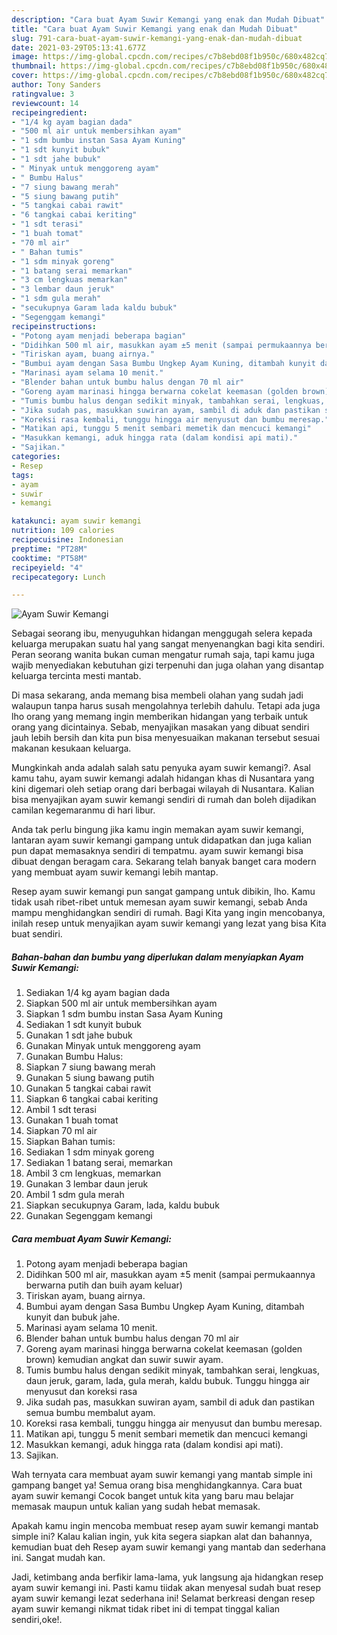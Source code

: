 ```yaml
---
description: "Cara buat Ayam Suwir Kemangi yang enak dan Mudah Dibuat"
title: "Cara buat Ayam Suwir Kemangi yang enak dan Mudah Dibuat"
slug: 791-cara-buat-ayam-suwir-kemangi-yang-enak-dan-mudah-dibuat
date: 2021-03-29T05:13:41.677Z
image: https://img-global.cpcdn.com/recipes/c7b8ebd08f1b950c/680x482cq70/ayam-suwir-kemangi-foto-resep-utama.jpg
thumbnail: https://img-global.cpcdn.com/recipes/c7b8ebd08f1b950c/680x482cq70/ayam-suwir-kemangi-foto-resep-utama.jpg
cover: https://img-global.cpcdn.com/recipes/c7b8ebd08f1b950c/680x482cq70/ayam-suwir-kemangi-foto-resep-utama.jpg
author: Tony Sanders
ratingvalue: 3
reviewcount: 14
recipeingredient:
- "1/4 kg ayam bagian dada"
- "500 ml air untuk membersihkan ayam"
- "1 sdm bumbu instan Sasa Ayam Kuning"
- "1 sdt kunyit bubuk"
- "1 sdt jahe bubuk"
- " Minyak untuk menggoreng ayam"
- " Bumbu Halus"
- "7 siung bawang merah"
- "5 siung bawang putih"
- "5 tangkai cabai rawit"
- "6 tangkai cabai keriting"
- "1 sdt terasi"
- "1 buah tomat"
- "70 ml air"
- " Bahan tumis"
- "1 sdm minyak goreng"
- "1 batang serai memarkan"
- "3 cm lengkuas memarkan"
- "3 lembar daun jeruk"
- "1 sdm gula merah"
- "secukupnya Garam lada kaldu bubuk"
- "Segenggam kemangi"
recipeinstructions:
- "Potong ayam menjadi beberapa bagian"
- "Didihkan 500 ml air, masukkan ayam ±5 menit (sampai permukaannya berwarna putih dan buih ayam keluar)"
- "Tiriskan ayam, buang airnya."
- "Bumbui ayam dengan Sasa Bumbu Ungkep Ayam Kuning, ditambah kunyit dan bubuk jahe."
- "Marinasi ayam selama 10 menit."
- "Blender bahan untuk bumbu halus dengan 70 ml air"
- "Goreng ayam marinasi hingga berwarna cokelat keemasan (golden brown) kemudian angkat dan suwir suwir ayam."
- "Tumis bumbu halus dengan sedikit minyak, tambahkan serai, lengkuas, daun jeruk, garam, lada, gula merah, kaldu bubuk. Tunggu hingga air menyusut dan koreksi rasa"
- "Jika sudah pas, masukkan suwiran ayam, sambil di aduk dan pastikan semua bumbu membalut ayam."
- "Koreksi rasa kembali, tunggu hingga air menyusut dan bumbu meresap."
- "Matikan api, tunggu 5 menit sembari memetik dan mencuci kemangi"
- "Masukkan kemangi, aduk hingga rata (dalam kondisi api mati)."
- "Sajikan."
categories:
- Resep
tags:
- ayam
- suwir
- kemangi

katakunci: ayam suwir kemangi 
nutrition: 109 calories
recipecuisine: Indonesian
preptime: "PT28M"
cooktime: "PT58M"
recipeyield: "4"
recipecategory: Lunch

---
```



![Ayam Suwir Kemangi](https://img-global.cpcdn.com/recipes/c7b8ebd08f1b950c/680x482cq70/ayam-suwir-kemangi-foto-resep-utama.jpg)

Sebagai seorang ibu, menyuguhkan hidangan menggugah selera kepada keluarga merupakan suatu hal yang sangat menyenangkan bagi kita sendiri. Peran seorang  wanita bukan cuman mengatur rumah saja, tapi kamu juga wajib menyediakan kebutuhan gizi terpenuhi dan juga olahan yang disantap keluarga tercinta mesti mantab.

Di masa  sekarang, anda memang bisa membeli olahan yang sudah jadi walaupun tanpa harus susah mengolahnya terlebih dahulu. Tetapi ada juga lho orang yang memang ingin memberikan hidangan yang terbaik untuk orang yang dicintainya. Sebab, menyajikan masakan yang dibuat sendiri jauh lebih bersih dan kita pun bisa menyesuaikan makanan tersebut sesuai makanan kesukaan keluarga. 



Mungkinkah anda adalah salah satu penyuka ayam suwir kemangi?. Asal kamu tahu, ayam suwir kemangi adalah hidangan khas di Nusantara yang kini digemari oleh setiap orang dari berbagai wilayah di Nusantara. Kalian bisa menyajikan ayam suwir kemangi sendiri di rumah dan boleh dijadikan camilan kegemaranmu di hari libur.

Anda tak perlu bingung jika kamu ingin memakan ayam suwir kemangi, lantaran ayam suwir kemangi gampang untuk didapatkan dan juga kalian pun dapat memasaknya sendiri di tempatmu. ayam suwir kemangi bisa dibuat dengan beragam cara. Sekarang telah banyak banget cara modern yang membuat ayam suwir kemangi lebih mantap.

Resep ayam suwir kemangi pun sangat gampang untuk dibikin, lho. Kamu tidak usah ribet-ribet untuk memesan ayam suwir kemangi, sebab Anda mampu menghidangkan sendiri di rumah. Bagi Kita yang ingin mencobanya, inilah resep untuk menyajikan ayam suwir kemangi yang lezat yang bisa Kita buat sendiri.

<!--inarticleads1-->

##### Bahan-bahan dan bumbu yang diperlukan dalam menyiapkan Ayam Suwir Kemangi:

1. Sediakan 1/4 kg ayam bagian dada
1. Siapkan 500 ml air untuk membersihkan ayam
1. Siapkan 1 sdm bumbu instan Sasa Ayam Kuning
1. Sediakan 1 sdt kunyit bubuk
1. Gunakan 1 sdt jahe bubuk
1. Gunakan  Minyak untuk menggoreng ayam
1. Gunakan  Bumbu Halus:
1. Siapkan 7 siung bawang merah
1. Gunakan 5 siung bawang putih
1. Gunakan 5 tangkai cabai rawit
1. Siapkan 6 tangkai cabai keriting
1. Ambil 1 sdt terasi
1. Gunakan 1 buah tomat
1. Siapkan 70 ml air
1. Siapkan  Bahan tumis:
1. Sediakan 1 sdm minyak goreng
1. Sediakan 1 batang serai, memarkan
1. Ambil 3 cm lengkuas, memarkan
1. Gunakan 3 lembar daun jeruk
1. Ambil 1 sdm gula merah
1. Siapkan secukupnya Garam, lada, kaldu bubuk
1. Gunakan Segenggam kemangi




<!--inarticleads2-->

##### Cara membuat Ayam Suwir Kemangi:

1. Potong ayam menjadi beberapa bagian
1. Didihkan 500 ml air, masukkan ayam ±5 menit (sampai permukaannya berwarna putih dan buih ayam keluar)
1. Tiriskan ayam, buang airnya.
1. Bumbui ayam dengan Sasa Bumbu Ungkep Ayam Kuning, ditambah kunyit dan bubuk jahe.
1. Marinasi ayam selama 10 menit.
1. Blender bahan untuk bumbu halus dengan 70 ml air
1. Goreng ayam marinasi hingga berwarna cokelat keemasan (golden brown) kemudian angkat dan suwir suwir ayam.
1. Tumis bumbu halus dengan sedikit minyak, tambahkan serai, lengkuas, daun jeruk, garam, lada, gula merah, kaldu bubuk. Tunggu hingga air menyusut dan koreksi rasa
1. Jika sudah pas, masukkan suwiran ayam, sambil di aduk dan pastikan semua bumbu membalut ayam.
1. Koreksi rasa kembali, tunggu hingga air menyusut dan bumbu meresap.
1. Matikan api, tunggu 5 menit sembari memetik dan mencuci kemangi
1. Masukkan kemangi, aduk hingga rata (dalam kondisi api mati).
1. Sajikan.




Wah ternyata cara membuat ayam suwir kemangi yang mantab simple ini gampang banget ya! Semua orang bisa menghidangkannya. Cara buat ayam suwir kemangi Cocok banget untuk kita yang baru mau belajar memasak maupun untuk kalian yang sudah hebat memasak.

Apakah kamu ingin mencoba membuat resep ayam suwir kemangi mantab simple ini? Kalau kalian ingin, yuk kita segera siapkan alat dan bahannya, kemudian buat deh Resep ayam suwir kemangi yang mantab dan sederhana ini. Sangat mudah kan. 

Jadi, ketimbang anda berfikir lama-lama, yuk langsung aja hidangkan resep ayam suwir kemangi ini. Pasti kamu tiidak akan menyesal sudah buat resep ayam suwir kemangi lezat sederhana ini! Selamat berkreasi dengan resep ayam suwir kemangi nikmat tidak ribet ini di tempat tinggal kalian sendiri,oke!.

